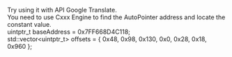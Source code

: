 Try using it with API Google Translate.<br>
You need to use Cxxx Engine to find the AutoPointer address and locate the constant value.<br>
uintptr_t baseAddress = 0x7FF668D4C118;<br>
std::vector<uintptr_t> offsets = { 0x48, 0x98, 0x130, 0x0, 0x28, 0x18, 0x960 };

